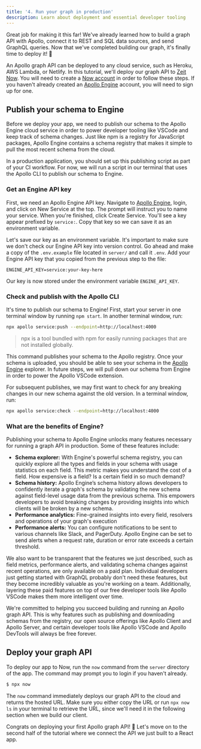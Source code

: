```yaml
---
title: '4. Run your graph in production'
description: Learn about deployment and essential developer tooling
---
```


Great job for making it this far! We've already learned how to build a graph API with Apollo, connect it to REST and SQL data sources, and send GraphQL queries. Now that we've completed building our graph, it's finally time to deploy it! 🎉

An Apollo graph API can be deployed to any cloud service, such as Heroku, AWS Lambda, or Netlify. In this tutorial, we'll deploy our graph API to [Zeit Now](https://zeit.co/now). You will need to create a [Now account](https://zeit.co/now) in order to follow these steps. If you haven't already created an [Apollo Engine](https://engine.apollographql.com/) account, you will need to sign up for one.

<h2 id="engine">Publish your schema to Engine</h2>

Before we deploy your app, we need to publish our schema to the Apollo Engine cloud service in order to power developer tooling like VSCode and keep track of schema changes. Just like npm is a registry for JavaScript packages, Apollo Engine contains a schema registry that makes it simple to pull the most recent schema from the cloud.

In a production application, you should set up this publishing script as part of your CI workflow. For now, we will run a script in our terminal that uses the Apollo CLI to publish our schema to Engine.

<h3 id="api-key">Get an Engine API key</h3>

First, we need an Apollo Engine API key. Navigate to [Apollo Engine](https://engine.apollographql.com/), login, and click on New Service at the top. The prompt will instruct you to name your service. When you're finished, click Create Service. You'll see a key appear prefixed by `service:`. Copy that key so we can save it as an environment variable.

Let's save our key as an environment variable. It's important to make sure we don't check our Engine API key into version control. Go ahead and make a copy of the `.env.example` file located in `server/` and call it `.env`. Add your Engine API key that you copied from the previous step to the file:

```
ENGINE_API_KEY=service:your-key-here
```

Our key is now stored under the environment variable `ENGINE_API_KEY`.

<h3 id="publish">Check and publish with the Apollo CLI</h3>

It's time to publish our schema to Engine! First, start your server in one terminal window by running `npm start`. In another terminal window, run:

```bash
npx apollo service:push --endpoint=http://localhost:4000
```

> npx is a tool bundled with npm for easily running packages that are not installed globally.

This command publishes your schema to the Apollo registry. Once your schema is uploaded, you should be able to see your schema in the [Apollo Engine](https://engine.apollographql.com/) explorer. In future steps, we will pull down our schema from Engine in order to power the Apollo VSCode extension.

For subsequent publishes, we may first want to check for any breaking changes in our new schema against the old version. In a terminal window, run:

```bash
npx apollo service:check --endpoint=http://localhost:4000
```

<h3 id="benefits">What are the benefits of Engine?</h3>

Publishing your schema to Apollo Engine unlocks many features necessary for running a graph API in production. Some of these features include:

- **Schema explorer:** With Engine's powerful schema registry, you can quickly explore all the types and fields in your schema with usage statistics on each field. This metric makes you understand the cost of a field. How expensive is a field? Is a certain field in so much demand?
- **Schema history:** Apollo Engine’s schema history allows developers to confidently iterate a graph's schema by validating the new schema against field-level usage data from the previous schema. This empowers developers to avoid breaking changes by providing insights into which clients will be broken by a new schema.
- **Performance analytics:** Fine-grained insights into every field, resolvers and operations of your graph's execution
- **Performance alerts:** You can configure notifications to be sent to various channels like Slack, and PagerDuty. Apollo Engine can be set to send alerts when a request rate, duration or error rate exceeds a certain threshold.

We also want to be transparent that the features we just described, such as field metrics, performance alerts, and validating schema changes against recent operations, are only available on a paid plan. Individual developers just getting started with GraphQL probably don't need these features, but they become incredibly valuable as you're working on a team. Additionally, layering these paid features on top of our free developer tools like Apollo VSCode makes them more intelligent over time.

We're committed to helping you succeed building and running an Apollo graph API. This is why features such as publishing and downloading schemas from the registry, our open source offerings like Apollo Client and Apollo Server, and certain developer tools like Apollo VSCode and Apollo DevTools will always be free forever.

<h2 id="deploy">Deploy your graph API</h2>

To deploy our app to Now, run the `now` command from the `server` directory of the app. The command may prompt you to login if you haven't already.

```bash
$ npx now
```

The `now` command immediately deploys our graph API to the cloud and returns the hosted URL. Make sure you either copy the URL or run `npx now ls` in your terminal to retrieve the URL, since we'll need it in the following section when we build our client.

Congrats on deploying your first Apollo graph API! 🚀 Let's move on to the second half of the tutorial where we connect the API we just built to a React app.
